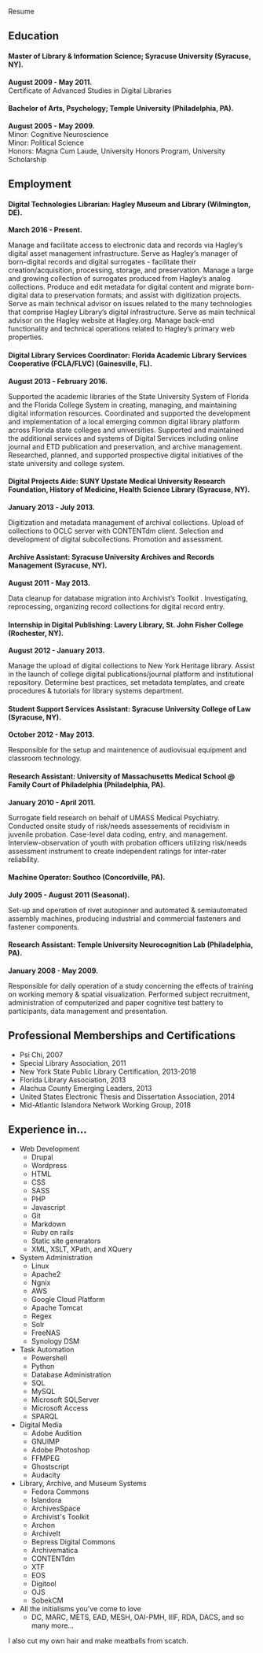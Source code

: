 Resume 


Education
---------

#### **Master of Library & Information Science**; Syracuse University (Syracuse, NY).  
**August 2009 - May 2011.**    
Certificate of Advanced Studies in Digital Libraries

#### **Bachelor of Arts, Psychology**; Temple University (Philadelphia, PA).    
**August 2005 - May 2009.**  
Minor: Cognitive Neuroscience  
Minor: Political Science  
Honors: Magna Cum Laude, University Honors Program, University Scholarship

Employment
----------

#### **Digital Technologies Librarian:** Hagley Museum and Library (Wilmington, DE).  
**March 2016 - Present.** 

Manage and facilitate access to electronic data and records via Hagley’s digital asset management infrastructure. Serve as Hagley’s manager of born-digital records and digital surrogates - facilitate
their creation/acquisition, processing, storage, and preservation. Manage a large and growing collection of surrogates produced from Hagley’s analog collections. Produce and edit metadata for digital
content and migrate born-digital data to preservation formats; and assist with digitization projects. Serve as main technical advisor on issues related to the many technologies that comprise Hagley
Library’s digital infrastructure. Serve as main technical advisor on the Hagley website at Hagley.org. Manage back-end functionality and technical operations related to Hagley’s primary web properties.

#### **Digital Library Services Coordinator:** Florida Academic Library Services Cooperative (FCLA/FLVC) (Gainesville, FL).    
**August 2013 - February 2016.**

Supported the academic libraries of the State University System of Florida and the Florida College
System in creating, managing, and maintaining digital information resources. Coordinated and supported
the development and implementation of a local emerging common digital library platform
across Florida state colleges and universities. Supported and maintained the additional services
and systems of Digital Services including online journal and ETD publication and preservation, and
archive management. Researched, planned, and supported prospective digital initiatives of the state
university and college system.

#### **Digital Projects Aide:** SUNY Upstate Medical University Research Foundation, History of Medicine, Health Science Library (Syracuse, NY).  
**January 2013 - July 2013.**

Digitization and metadata management of archival collections. Upload of collections to OCLC server
with CONTENTdm client. Selection and development of digital subcollections. Promotion and assessment.

#### **Archive Assistant:** Syracuse University Archives and Records Management (Syracuse, NY).  
**August 2011 - May 2013.**

Data cleanup for database migration into Archivist’s Toolkit . Investigating, reprocessing, organizing
record collections for digital record entry.

#### **Internship in Digital Publishing:** Lavery Library, St. John Fisher College (Rochester, NY).  
**August 2012 - January 2013.**

Manage the upload of digital collections to New York Heritage library. Assist in the launch of college
digital publications/journal platform and institutional repository. Determine best practices, set
metadata templates, and create procedures & tutorials for library systems department.

#### **Student Support Services Assistant:** Syracuse University College of Law (Syracuse, NY).  
**October 2012 - May 2013.**

Responsible for the setup and maintenence of audiovisual equipment and classroom technology.

#### **Research Assistant:** University of Massachusetts Medical School @ Family Court of Philadelphia (Philadelphia, PA).  
**January 2010 - April 2011.**

Surrogate field research on behalf of UMASS Medical Psychiatry. Conducted onsite study of risk/needs
assessements of recidivism in juvenile probation. Case-level data coding, entry, and management.
Interview-observation of youth with probation officers utilizing risk/needs assessment instrument to
create independent ratings for inter-rater reliability.

#### **Machine Operator:** Southco (Concordville, PA).  
**July 2005 - August 2011 (Seasonal).**

Set-up and operation of rivet autopinner and automated & semiautomated assembly machines, producing
industrial and commercial fasteners and fastener components.

#### **Research Assistant:** Temple University Neurocognition Lab (Philadelphia, PA).  
**January 2008 - May 2009.**

Responsible for daily operation of a study concerning the effects of training on working memory
& spatial visualization. Performed subject recruitment, administration of computerized and paper
cognitive test battery to participants, data management and presentation.

Professional Memberships and Certifications
--------------------

* Psi Chi, 2007
* Special Library Association, 2011
* New York State Public Library Certification, 2013-2018
* Florida Library Association, 2013
* Alachua County Emerging Leaders, 2013
* United States Electronic Thesis and Dissertation Association, 2014
* Mid-Atlantic Islandora Network Working Group, 2018

Experience in...
----------------------------------------

* Web Development
    * Drupal
    * Wordpress
    * HTML
    * CSS
    * SASS
    * PHP
    * Javascript
    * Git
    * Markdown
    * Ruby on rails
    * Static site generators
    * XML, XSLT, XPath, and XQuery
* System Administration
    * Linux
    * Apache2
    * Ngnix
    * AWS
    * Google Cloud Platform
    * Apache Tomcat
    * Regex
    * Solr
    * FreeNAS
    * Synology DSM
* Task Automation
    * Powershell
    * Python
    * Database Administration
    * SQL
    * MySQL
    * Microsoft SQLServer
    * Microsoft Access
    * SPARQL
* Digital Media
    * Adobe Audition
    * GNUIMP
    * Adobe Photoshop
    * FFMPEG
    * Ghostscript
    * Audacity
* Library, Archive, and Museum Systems
    * Fedora Commons
    * Islandora
    * ArchivesSpace
    * Archivist's Toolkit
    * Archon
    * ArchiveIt
    * Bepress Digital Commons
    * Archivematica
    * CONTENTdm
    * XTF
    * EOS
    * Digitool
    * OJS
    * SobekCM
* All the initialisms you've come to love
    * DC, MARC, METS, EAD, MESH, OAI-PMH, IIIF, RDA, DACS, and so many more... 

I also cut my own hair and make meatballs from scatch.
